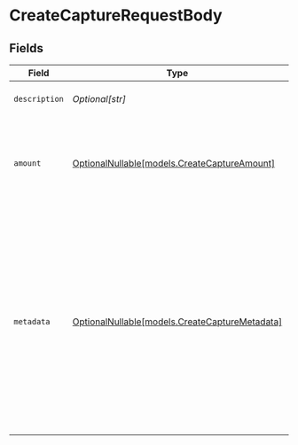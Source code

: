 # CreateCaptureRequestBody


## Fields

| Field                                                                                                                                                                                                                             | Type                                                                                                                                                                                                                              | Required                                                                                                                                                                                                                          | Description                                                                                                                                                                                                                       |
| --------------------------------------------------------------------------------------------------------------------------------------------------------------------------------------------------------------------------------- | --------------------------------------------------------------------------------------------------------------------------------------------------------------------------------------------------------------------------------- | --------------------------------------------------------------------------------------------------------------------------------------------------------------------------------------------------------------------------------- | --------------------------------------------------------------------------------------------------------------------------------------------------------------------------------------------------------------------------------- |
| `description`                                                                                                                                                                                                                     | *Optional[str]*                                                                                                                                                                                                                   | :heavy_minus_sign:                                                                                                                                                                                                                | The description of the capture.                                                                                                                                                                                                   |
| `amount`                                                                                                                                                                                                                          | [OptionalNullable[models.CreateCaptureAmount]](../models/createcaptureamount.md)                                                                                                                                                  | :heavy_minus_sign:                                                                                                                                                                                                                | The amount captured. If no amount is provided, the full authorized amount is captured.                                                                                                                                            |
| `metadata`                                                                                                                                                                                                                        | [OptionalNullable[models.CreateCaptureMetadata]](../models/createcapturemetadata.md)                                                                                                                                              | :heavy_minus_sign:                                                                                                                                                                                                                | Provide any data you like, for example a string or a JSON object. We will save the data alongside the entity. Whenever you fetch the entity with our API, we will also include the metadata. You can use up to approximately 1kB. |